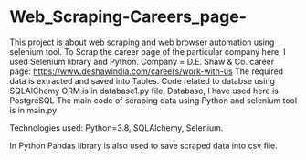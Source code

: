 # Web_Scraping-Careers_page-
This project is about web scraping and web browser automation using selenium tool.
To Scrap the career page of the particular company here, I used Selenium library and Python. 
Company =  D.E. Shaw & Co.  career page: https://www.deshawindia.com/careers/work-with-us
The required data is extracted and saved into Tables.
Code related to databse using SQLAlChemy ORM is in database1.py file. Database, I have used here is PostgreSQL
The main code of scraping data using Python and selenium tool is in main.py


Technologies used:
Python=3.8,
SQLAlchemy,
Selenium.

In Python Pandas library is also used to save scraped data into csv file.

